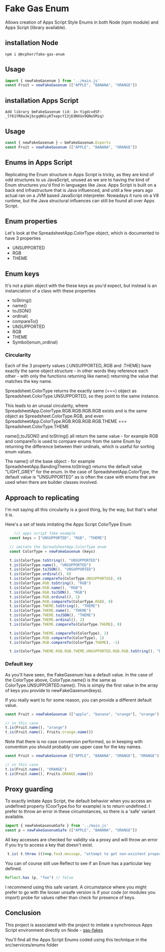 # Fake Gas Enum

Allows creation of Apps Script Style Enums in both Node (npm module) and Apps Script (library available).

## installation Node
````
npm i @mcpher/fake-gas-enum
````
## Usage

````js
import { newFakeGasenum } from '../main.js'
const Fruit = newFakeGasenum (["APPLE", "BANANA", "ORANGE"])
````

## installation Apps Script
````
Add library bmFakeGasenum (id: 1n-YigdcvdSF-_lY61YR8a3ejbcgqNGiyKTxepcY13jEdNXUx9QNo5Miq)

````
## Usage

````js
const { newFakeGasenum } = bmFakeGasenum.Exports 
const Fruit = newFakeGasenum (["APPLE", "BANANA", "ORANGE"])
````

## Enums in Apps Script

Replicating the Enum structure in Apps Script is tricky, as they are kind of odd structures to us JavaScript, unused as we are to having the kind of Enum structures you'd find in languages like Java. Apps Script is built on a back end infrastructure that is Java influenced, and until a few years ago actual ran on a JVM based JavaScript interpreter. Nowadays it runs on a V8 runtime, but the Java structural influences can still be found all over Apps Script.

## Enum properties
Let's look at the SpreadsheetApp.ColorType object, which is documented to have 3 properties

- UNSUPPORTED
- RGB
- THEME

## Enum keys
It's not a plain object with the these keys as you'd expect, but instead is an instanciation of a class with these properties

- toString()
- name()
- toJSON()
- ordinal(
- compareTo()
- UNSUPPORTED
- RGB
- THEME
- Symbol(enum_ordinal)

### Circularity
Each of the 3 property values (.UNSUPPORTED,.RGB and .THEME) have exactly the same object structure - in other words they reference each other - with only the functions returning like name() returning the value that matches the key name.

Spreadsheet.ColorType returns the exactly same (===) object as Spreadsheet.ColorType.UNSUPPORTED, so they point to the same instance. 

This leads to an unusal circularity, where SpreadsheetApp.ColorType.RGB.RGB.RGB.RGB exists and is the same object as Spreadsheet.ColorType.RGB, and even SpreadsheetApp.ColorType.RGB.RGB.RGB.RGB.THEME === Spreadsheet.ColorType.THEME

name(),toJSON() and toString() all return the same value - for example RGB and compareTo is used to compare enums from the same Enum by returning the difference between their ordinals, which is useful for sorting enum values.

The name() of the base object - for example SpreadsheetApp.BandingTheme.toString() returns the default value "LIGHT_GREY" for the enum. In the case of SpreadsheetApp.ColorType, the default value is "UNSUPPORTED" as is often the case with enums that are used when there are builder classes involved.


## Approach to replicating

I'm not saying all this circularity is a good thing, by the way, but that's what it is.

Here's a set of tests imitating the Apps Script ColorType Enum
````js
    /// apps script fake example
  const keys = ["UNSUPPORTED", "RGB", "THEME"]

  // imitate the SpreadsheetApp.ColorType enum
  const ColorType = newFakeGasenum (keys)

  t.is(ColorType.toString(), "UNSUPPORTED")
  t.is(ColorType.name(), "UNSUPPORTED")
  t.is(ColorType.toJSON(), "UNSUPPORTED")
  t.is(ColorType.ordinal(), 0)
  t.is(ColorType.compareTo(ColorType.UNSUPPORTED), 0)
  t.is(ColorType.RGB.toString(), "RGB")
  t.is(ColorType.RGB.name(), "RGB")
  t.is(ColorType.RGB.toJSON(), "RGB")
  t.is(ColorType.RGB.ordinal(), 1)
  t.is(ColorType.RGB.compareTo(ColorType.RGB), 0)
  t.is(ColorType.THEME.toString(), "THEME") 
  t.is(ColorType.THEME.name(), "THEME")
  t.is(ColorType.THEME.toJSON(), "THEME")
  t.is(ColorType.THEME.ordinal(), 2)
  t.is(ColorType.THEME.compareTo(ColorType.THEME), 0)

  t.is(ColorType.THEME.compareTo(ColorType), 2)
  t.is(ColorType.RGB.compareTo(ColorType), 1)
  t.is(ColorType.RGB.compareTo(ColorType.THEME), -1)

  t.is(ColorType.THEME.RGB.RGB.THEME.UNSUPPORTED.RGB.RGB.toString(), "RGB", "just some Apps Script weirdness")

````

### Default key

As you'll have seen, the FakeGasenum has a default value. In the case of the ColorType above, ColorType.name() is the same as ColorType.UNSUPPORTED.name(). This is simply the first value in the array of keys you provide to newFakeGasenum(keys).

If you really want to for some reason, you can provide a different default value.
````js
const Fruit = newFakeGasenum (["apple", "banana", "orange"], "orange")

// in this case
t.is(Fruit.name(), "orange")
t.is(Fruit.name(), Fruits.orange.name())

````

Note that there is no case conversion performed, so in keeping with convention you should probably use upper case for the key names.
````js
const Fruit = newFakeGasenum (["APPLE", "BANANA", "ORANGE"], "ORANGE")

// in this case
t.is(Fruit.name(), "ORANGE")
t.is(Fruit.name(), Fruits.ORANGE.name())
````

## Proxy guarding

To exactly imitate Apps Script, the default behavior when you access an undefined property (CoorType.foo for example) is to return undefined. I prefer to throw an error in these circumstances, so there is a 'safe' variant available. 
````js
import { newFakeGasenumSafe } from '../main.js'
const p = newFakeGasenumSafe (["APPLE", "BANANA", "ORANGE"])
````

All key accesses are checked for validity via a proxy and will throw an error if you try to access a key that doesn't exist. 
````js
 t.is( t.threw (()=>p.foo).message, "attempt to get non-existent property foo in fake-gas-enum", "check proxies are guarding")
````

You can of course still use Reflect to see if an Enum has a particular key defined.
````js
Reflect.has (p, "foo") // false
````

I recommend using this safe variant. A circumstance where you might prefer to go with the looser unsafe version is if your code (or modules you import) probe for values rather than check for presence of keys.


## Conclusion

This project is associated with the project to imitate a synchronous Apps Script environment directly on Node - [gas-fakes](https://github.com/brucemcpherson/gas-fakes)

You'll find all the Apps Script Enums coded using this technique in the src/services/enums folder